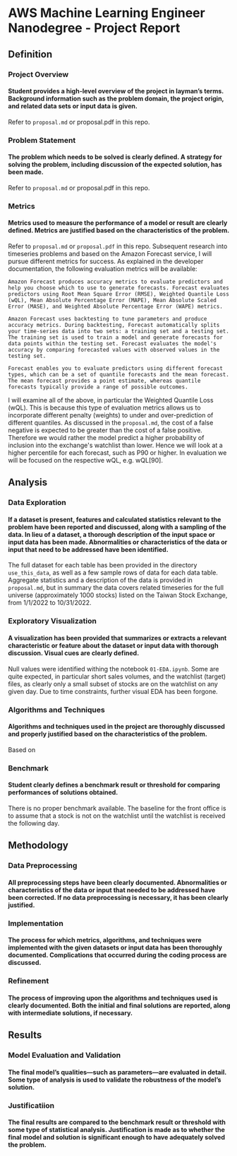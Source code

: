 # AWS Machine Learning Engineer Nanodegree - Project Report 

## Definition

### Project Overview

#### Student provides a high-level overview of the project in layman’s terms. Background information such as the problem domain, the project origin, and related data sets or input data is given.
Refer to `proposal.md` or proposal.pdf in this repo.

### Problem Statement

#### The problem which needs to be solved is clearly defined. A strategy for solving the problem, including discussion of the expected solution, has been made.
Refer to `proposal.md` or proposal.pdf in this repo.

### Metrics

#### Metrics used to measure the performance of a model or result are clearly defined. Metrics are justified based on the characteristics of the problem.
Refer to `proposal.md` or `proposal.pdf` in this repo. Subsequent research into timeseries problems and based on the Amazon Forecast service, I will pursue different metrics for success. As explained in the developer documentation, the following evaluation metrics will be available:

    Amazon Forecast produces accuracy metrics to evaluate predictors and help you choose which to use to generate forecasts. Forecast evaluates predictors using Root Mean Square Error (RMSE), Weighted Quantile Loss (wQL), Mean Absolute Percentage Error (MAPE), Mean Absolute Scaled Error (MASE), and Weighted Absolute Percentage Error (WAPE) metrics.

    Amazon Forecast uses backtesting to tune parameters and produce accuracy metrics. During backtesting, Forecast automatically splits your time-series data into two sets: a training set and a testing set. The training set is used to train a model and generate forecasts for data points within the testing set. Forecast evaluates the model's accuracy by comparing forecasted values with observed values in the testing set.

    Forecast enables you to evaluate predictors using different forecast types, which can be a set of quantile forecasts and the mean forecast. The mean forecast provides a point estimate, whereas quantile forecasts typically provide a range of possible outcomes.
   
I will examine all of the above, in particular the Weighted Quantile Loss (wQL). This is because this type of evaluation metrics allows us to incorporate different penalty (weights) to under and over-prediction of different quantiles. As discussed in the `proposal.md`, the cost of a false negative is expected to be greater than the cost of a false positive. Therefore we would rather the model predict a higher probability of inclusion into the exchange's watchlist than lower. Hence we will look at a higher percentile for each forecast, such as P90 or higher. In evaluation we will be focused on the respective wQL, e.g. wQL[90].

## Analysis

### Data Exploration

#### If a dataset is present, features and calculated statistics relevant to the problem have been reported and discussed, along with a sampling of the data. In lieu of a dataset, a thorough description of the input space or input data has been made. Abnormalities or characteristics of the data or input that need to be addressed have been identified.

The full dataset for each table has been provided in the directory `use_this_data`, as well as a few sample rows of data for each data table. Aggregate statistics and a description of the data is provided in `proposal.md`, but in summary the data covers related timeseries for the full universe (approximately 1000 stocks) listed on the Taiwan Stock Exchange, from 1/1/2022 to 10/31/2022.

### Exploratory Visualization

#### A visualization has been provided that summarizes or extracts a relevant characteristic or feature about the dataset or input data with thorough discussion. Visual cues are clearly defined.

Null values were identified withing the notebook `01-EDA.ipynb`. Some are quite expected, in particular short sales volumes, and the watchlist (target) files, as clearly only a small subset of stocks are on the watchlist on any given day.
Due to time constraints, further visual EDA has been forgone.

### Algorithms and Techniques

#### Algorithms and techniques used in the project are thoroughly discussed and properly justified based on the characteristics of the problem.

Based on

### Benchmark

#### Student clearly defines a benchmark result or threshold for comparing performances of solutions obtained.

There is no proper benchmark available. The baseline for the front office is to assume that a stock is not on the watchlist until the watchlist is received the following day.

## Methodology

### Data Preprocessing

#### All preprocessing steps have been clearly documented. Abnormalities or characteristics of the data or input that needed to be addressed have been corrected. If no data preprocessing is necessary, it has been clearly justified.



### Implementation

#### The process for which metrics, algorithms, and techniques were implemented with the given datasets or input data has been thoroughly documented. Complications that occurred during the coding process are discussed.

### Refinement

#### The process of improving upon the algorithms and techniques used is clearly documented. Both the initial and final solutions are reported, along with intermediate solutions, if necessary.

## Results

### Model Evaluation and Validation

#### The final model’s qualities—such as parameters—are evaluated in detail. Some type of analysis is used to validate the robustness of the model’s solution.

### Justificatiion

#### The final results are compared to the benchmark result or threshold with some type of statistical analysis. Justification is made as to whether the final model and solution is significant enough to have adequately solved the problem.